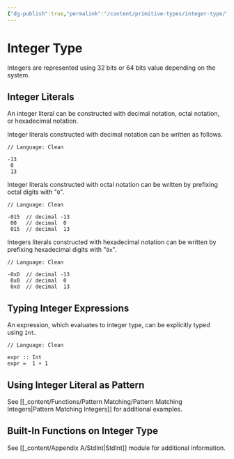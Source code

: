 ```yaml
---
{"dg-publish":true,"permalink":"/content/primitive-types/integer-type/","created":"2023-07-03T09:26:33.060+02:00","updated":"2023-07-08T12:03:00.490+02:00"}
---
```



# Integer Type

Integers are represented using 32 bits or 64 bits value depending on the system.

## Integer Literals

An integer literal can be constructed with decimal notation, octal notation, or hexadecimal notation.

Integer literals constructed with decimal notation can be written as follows.

```Clean
// Language: Clean

-13
 0
 13
```

Integer literals constructed with octal notation can be written by prefixing octal digits with "`0`".

```Clean
// Language: Clean

-015  // decimal -13
 00   // decimal  0
 015  // decimal  13
```

Integers literals constructed with hexadecimal notation can be written by prefixing hexadecimal digits with "`0x`".

```Clean
// Language: Clean

-0xD  // decimal -13
 0x0  // decimal  0
 0xd  // decimal  13
```

## Typing Integer Expressions

An expression, which evaluates to integer type, can be explicitly typed using `Int`.

```Clean
// Language: Clean

expr :: Int
expr =  1 + 1
```

## Using Integer Literal as Pattern

See [[_content/Functions/Pattern Matching/Pattern Matching Integers\|Pattern Matching Integers]] for additional examples.

## Built-In Functions on Integer Type

See [[_content/Appendix A/StdInt\|StdInt]] module for additional information.
